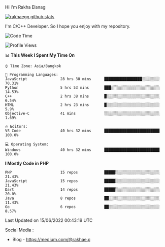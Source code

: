 Hi I'm Rakha Elanag


[![rakhaegg github stats](https://github-readme-stats.vercel.app/api?username=rakhaegg)](https://github.com/rakhaegg/rakhaegg)

I'm C\C++ Developer. So I hope you enjoy with my repository. 



<!--START_SECTION:waka-->
![Code Time](http://img.shields.io/badge/Code%20Time-0%20secs-blue)

![Profile Views](http://img.shields.io/badge/Profile%20Views-3-blue)

📊 **This Week I Spent My Time On** 

```text
⌚︎ Time Zone: Asia/Bangkok

💬 Programming Languages: 
JavaScript               28 hrs 30 mins      █████████████████░░░░░░░░   70.31% 
Python                   5 hrs 53 mins       ███░░░░░░░░░░░░░░░░░░░░░░   14.53% 
C++                      2 hrs 38 mins       █░░░░░░░░░░░░░░░░░░░░░░░░   6.54% 
HTML                     2 hrs 23 mins       █░░░░░░░░░░░░░░░░░░░░░░░░   5.9% 
Objective-C              41 mins             ░░░░░░░░░░░░░░░░░░░░░░░░░   1.69%

🔥 Editors: 
VS Code                  40 hrs 32 mins      █████████████████████████   100.0%

💻 Operating System: 
Windows                  40 hrs 32 mins      █████████████████████████   100.0%

```

**I Mostly Code in PHP** 

```text
PHP                      15 repos            █████░░░░░░░░░░░░░░░░░░░░   21.43% 
JavaScript               15 repos            █████░░░░░░░░░░░░░░░░░░░░   21.43% 
Dart                     14 repos            █████░░░░░░░░░░░░░░░░░░░░   20.0% 
Java                     8 repos             ██░░░░░░░░░░░░░░░░░░░░░░░   11.43% 
Go                       6 repos             ██░░░░░░░░░░░░░░░░░░░░░░░   8.57%

```



 Last Updated on 15/06/2022 00:43:19 UTC
<!--END_SECTION:waka-->

Social Media : 
- Blog - https://medium.com/@rakhae.g
